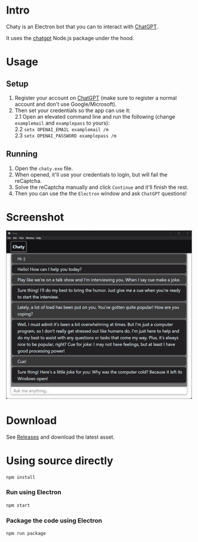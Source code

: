 # Intro

Chaty is an Electron bot that you can to interact with [ChatGPT](https://chat.openai.com/chat).

It uses the [chatgpt](https://github.com/transitive-bullshit/chatgpt-api) Node.js package under the hood.

# Usage

## Setup
1. Register your account on [ChatGPT](https://chat.openai.com/auth/login) (make sure to register a normal account and don't use Google/Microsoft).
2. Then set your credentials so the app can use it:  
2.1 Open an elevated command line and run the following (change `examplemail` and `examplepass` to yours):  
2.2 `setx OPENAI_EMAIL examplemail /m`  
2.3 `setx OPENAI_PASSWORD examplepass /m`

## Running
1. Open the `chaty.exe` file.  
2. When opened, it'll use your credentials to login, but will fail the reCaptcha.  
3. Solve the reCaptcha manually and click `Continue` and it'll finish the rest.  
4. Then you can use the the `Electron` window and ask `ChatGPT` questions!

# Screenshot

![Screenshot](https://github.com/ShiranAbir/chaty/raw/main/public/screenshot.jpg)

# Download

See [Releases](https://github.com/ShiranAbir/chaty/releases) and download the latest asset.

# Using source directly

```sh
npm install
```

### Run using Electron

```sh
npm start
```

### Package the code using Electron

```sh
npm run package
```

